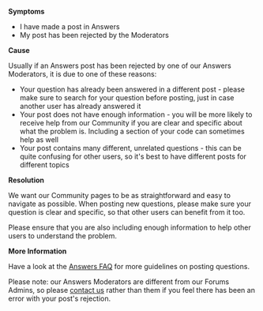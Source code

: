 

**Symptoms**


- I have made a post in Answers
- My post has been rejected by the Moderators



**Cause**



Usually if an Answers post has been rejected by one of our Answers Moderators, it is due to one of these reasons:


- Your question has already been answered in a different post - please make sure to search for your question before posting, just in case another user has already answered it
- Your post does not have enough information - you will be more likely to receive help from our Community if you are clear and specific about what the problem is. Including a section of your code can sometimes help as well
- Your post contains many different, unrelated questions - this can be quite confusing for other users, so it's best to have different posts for different topics



**Resolution**



We want our Community pages to be as straightforward and easy to navigate as possible. When posting new questions, please make sure your question is clear and specific, so that other users can benefit from it too.



Please ensure that you are also including enough information to help other users to understand the problem.



**More Information**



Have a look at the [Answers FAQ](http://answers.unity3d.com/page/faq.html) for more guidelines on posting questions.



Please note: our Answers Moderators are different from our Forums Admins, so please [contact us](https://support.unity3d.com/hc/en-us/requests/new%20) rather than them if you feel there has been an error with your post's rejection.

